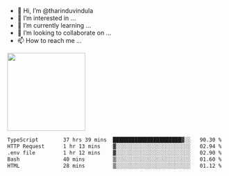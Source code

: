 - 👋 Hi, I’m @tharinduvindula
- 👀 I’m interested in ...
- 🌱 I’m currently learning ...
- 💞️ I’m looking to collaborate on ...
- 📫 How to reach me ...

<!---
tharinduvindula/tharinduvindula is a ✨ special ✨ repository because its `README.md` (this file) appears on your GitHub profile.
You can click the Preview link to take a look at your changes.
--->

<img height="180em" src="https://github-readme-stats.vercel.app/api?username=tharinduvindula&show_icons=true&hide_border=false&&count_private=true&include_all_commits=true" />


<!--START_SECTION:waka-->

```txt
TypeScript        37 hrs 39 mins  ██████████████████████▓░░   90.30 %
HTTP Request      1 hr 13 mins    ▓░░░░░░░░░░░░░░░░░░░░░░░░   02.94 %
.env file         1 hr 12 mins    ▓░░░░░░░░░░░░░░░░░░░░░░░░   02.90 %
Bash              40 mins         ▒░░░░░░░░░░░░░░░░░░░░░░░░   01.60 %
HTML              28 mins         ▒░░░░░░░░░░░░░░░░░░░░░░░░   01.12 %
```

<!--END_SECTION:waka-->
